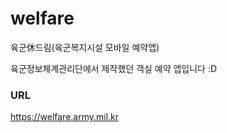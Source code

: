 # welfare
육군休드림(육군복지시설 모바일 예약앱)  

육군정보체계관리단에서 제작했던 객실 예약 앱입니다 :D


### URL
https://welfare.army.mil.kr
